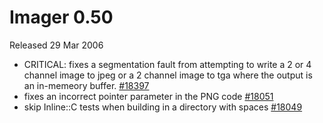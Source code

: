 # Imager 0.50

Released 29 Mar 2006

- CRITICAL: fixes a segmentation fault from attempting to write a 2 or 4 channel image to jpeg or a 2 channel image to tga where the output is an in-memeory buffer. [#18397](https://github.com/tonycoz/imager/isssues/18397) 
- fixes an incorrect pointer parameter in the PNG code [#18051](https://github.com/tonycoz/imager/isssues/18051) 
- skip Inline::C tests when building in a directory with spaces [#18049](https://github.com/tonycoz/imager/isssues/18049)